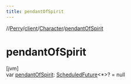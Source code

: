 ```yaml
---
title: pendantOfSpirit
---
```

//[Perry](../../../index.html)/[client](../index.html)/[Character](index.html)/[pendantOfSpirit](pendant-of-spirit.html)



# pendantOfSpirit



[jvm]\
var [pendantOfSpirit](pendant-of-spirit.html): [ScheduledFuture](https://docs.oracle.com/javase/8/docs/api/java/util/concurrent/ScheduledFuture.html)<*>? = null




